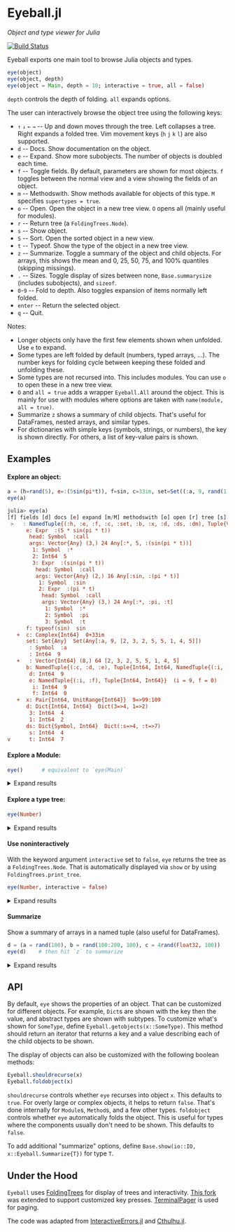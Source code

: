 # Eyeball.jl
*Object and type viewer for Julia*

[![Build Status](https://github.com/tshort/Eyeball.jl/workflows/CI/badge.svg)](https://github.com/tshort/Eyeball.jl/actions)

Eyeball exports one main tool to browse Julia objects and types.


```julia
eye(object)
eye(object, depth)
eye(object = Main, depth = 10; interactive = true, all = false)
```

`depth` controls the depth of folding. `all` expands options.

The user can interactively browse the object tree using the following keys:

* `↑` `↓` `←` `→` -- Up and down moves through the tree. Left collapses a tree. Right expands a folded tree. Vim movement keys (`h` `j` `k` `l`) are also supported.
* `d` -- Docs. Show documentation on the object.
* `e` -- Expand. Show more subobjects. The number of objects is doubled each time.
* `f` -- Toggle fields. By default, parameters are shown for most objects.
  `f` toggles between the normal view and a view showing the fields of an object.
* `m` -- Methodswith. Show methods available for objects of this type. `M` specifies `supertypes = true`.
* `o` -- Open. Open the object in a new tree view. `O` opens all (mainly useful for modules).
* `r` -- Return tree (a `FoldingTrees.Node`). 
* `s` -- Show object.
* `S` -- Sort. Open the sorted object in a new view.
* `t` -- Typeof. Show the type of the object in a new tree view.
* `z` -- Summarize. Toggle a summary of the object and child objects. 
  For arrays, this shows the mean and 0, 25, 50, 75, and 100% quantiles (skipping missings).
* `.` -- Sizes. Toggle display of sizes between none, `Base.summarysize` (includes subobjects), and `sizeof`.
* `0`-`9` -- Fold to depth. Also toggles expansion of items normally left folded.
* `enter` -- Return the selected object.
* `q` -- Quit.

Notes:

* Longer objects only have the first few elements shown when unfolded. Use `e` to expand.
* Some types are left folded by default (numbers, typed arrays, ...).
  The number keys for folding cycle between keeping these folded and unfolding these.
* Some types are not recursed into. This includes modules. You can use `o` to open these in a new tree view.
* `O` and `all = true` adds a wrapper `Eyeball.All` around the object.
  This is mainly for use with modules where options are taken with `name(module, all = true)`.
* Summarize `z` shows a summary of child objects. That's useful for DataFrames, nested arrays, and similar types.
* For dictionaries with simple keys (symbols, strings, or numbers), the key is shown directly.
  For others, a list of key-value pairs is shown.

## Examples

#### Explore an object:

```julia
a = (h=rand(5), e=:(5sin(pi*t)), f=sin, c=33im, set=Set((:a, 9, rand(1:5, 8))), b=(c=1,d=9,e=(i=9,f=0)), x=9 => 99:109, d=Dict(1=>2, 3=>4), ds=Dict(:s=>4,:t=>7), dm=Dict(1=>9, "x"=>8))
eye(a)
```
```jl
julia> eye(a)
[f] fields [d] docs [e] expand [m/M] methodswith [o] open [r] tree [s] show [t] typeof [z] summarize [q] quit
 >   : NamedTuple{(:h, :e, :f, :c, :set, :b, :x, :d, :ds, :dm), Tuple{Vector{Float64}, Expr, typeof(sin), Complex{Int64}   +  h: Vector{Float64} (5,) 40 [0.589398, 0.761107, 0.963494, 0.835393, 0.488657]
      e: Expr  :(5 * sin(pi * t))
       head: Symbol  :call
       args: Vector{Any} (3,) 24 Any[:*, 5, :(sin(pi * t))]
        1: Symbol  :*
        2: Int64  5
        3: Expr  :(sin(pi * t))
         head: Symbol  :call
         args: Vector{Any} (2,) 16 Any[:sin, :(pi * t)]
          1: Symbol  :sin
          2: Expr  :(pi * t)
           head: Symbol  :call
           args: Vector{Any} (3,) 24 Any[:*, :pi, :t]
            1: Symbol  :*
            2: Symbol  :pi
            3: Symbol  :t
      f: typeof(sin)  sin
   +  c: Complex{Int64}  0+33im
      set: Set{Any}  Set(Any[:a, 9, [2, 3, 2, 5, 5, 1, 4, 5]])
       : Symbol  :a
       : Int64  9
   +   : Vector{Int64} (8,) 64 [2, 3, 2, 5, 5, 1, 4, 5]
      b: NamedTuple{(:c, :d, :e), Tuple{Int64, Int64, NamedTuple{(:i, :f), Tuple{Int64, Int64}}}}  (c = 1, d = 9, e = (i       c: Int64  1
       d: Int64  9
       e: NamedTuple{(:i, :f), Tuple{Int64, Int64}}  (i = 9, f = 0)
        i: Int64  9
        f: Int64  0
   +  x: Pair{Int64, UnitRange{Int64}}  9=>99:109
      d: Dict{Int64, Int64}  Dict(3=>4, 1=>2)
       3: Int64  4
       1: Int64  2
      ds: Dict{Symbol, Int64}  Dict(:s=>4, :t=>7)
       s: Int64  4
v      t: Int64  7
```

#### Explore a Module:


```julia
eye()      # equivalent to `eye(Main)`
```
<details>
  <summary>Expand results</summary>

```jl
julia> eye()
[f] fields [d] docs [e] expand [m/M] methodswith [o] open [r] tree [s] show [t] typeof [z] summarize [q] quit
 >   : Module  Main
      Base: Module  Base
      Core: Module  Core
      InteractiveUtils: Module  InteractiveUtils
      Main: Module  Main
      a: NamedTuple{(:h, :e, :f, :c, :set, :b, :x, :d, :ds, :dm), Tuple{Vector{Float64}, Expr, typeof(sin), Complex{Int6   +   h: Vector{Float64} (5,) 40 [0.589398, 0.761107, 0.963494, 0.835393, 0.488657]
       e: Expr  :(5 * sin(pi * t))
        head: Symbol  :call
        args: Vector{Any} (3,) 24 Any[:*, 5, :(sin(pi * t))]
         1: Symbol  :*
         2: Int64  5
         3: Expr  :(sin(pi * t))
          head: Symbol  :call
          args: Vector{Any} (2,) 16 Any[:sin, :(pi * t)]
           1: Symbol  :sin
           2: Expr  :(pi * t)
            head: Symbol  :call
            args: Vector{Any} (3,) 24 Any[:*, :pi, :t]
             1: Symbol  :*
             2: Symbol  :pi
             3: Symbol  :t
       f: typeof(sin)  sin
   +   c: Complex{Int64}  0+33im
       set: Set{Any}  Set(Any[:a, 9, [2, 3, 2, 5, 5, 1, 4, 5]])
        : Symbol  :a
        : Int64  9
   +    : Vector{Int64} (8,) 64 [2, 3, 2, 5, 5, 1, 4, 5]
       b: NamedTuple{(:c, :d, :e), Tuple{Int64, Int64, NamedTuple{(:i, :f), Tuple{Int64, Int64}}}}  (c = 1, d = 9, e = (        c: Int64  1
        d: Int64  9
        e: NamedTuple{(:i, :f), Tuple{Int64, Int64}}  (i = 9, f = 0)
         i: Int64  9
         f: Int64  0
   +   x: Pair{Int64, UnitRange{Int64}}  9=>99:109
v      d: Dict{Int64, Int64}  Dict(3=>4, 1=>2)
```

</details>

#### Explore a type tree:

```julia
eye(Number)
```
<details>
  <summary>Expand results</summary>
  
```jl
julia> eye(Number)
[f] fields [d] docs [e] expand [m/M] methodswith [o] open [r] tree [s] show [t] typeof [z] summarize [q] quit
>   : DataType  Number
   +  : UnionAll  Complex
      : DataType  Real
       : DataType  AbstractFloat
   +    : DataType  BigFloat
        : DataType  Float16
        : DataType  Float32
        : DataType  Float64
       : DataType  AbstractIrrational
   +    : UnionAll  Irrational
       : DataType  Integer
        : DataType  Bool
        : DataType  Signed
   +     : DataType  BigInt
         : DataType  Int128
         : DataType  Int16
         : DataType  Int32
         : DataType  Int64
         : DataType  Int8
        : DataType  Unsigned
         : DataType  UInt128
         : DataType  UInt16
         : DataType  UInt32
         : DataType  UInt64
         : DataType  UInt8
   +   : UnionAll  Rational
```

</details>

#### Use noninteractively
With the keyword argument `interactive` set to `false`, `eye` returns the tree as a `FoldingTrees.Node`.
That is automatically displayed via `show` or by using `FoldingTrees.print_tree`.

```julia
eye(Number, interactive = false)
```
<details>
  <summary>Expand results</summary>
  
```jl
julia> eye(Number, interactive = false)
  DataType
├─ + : UnionAll Complex
└─   : DataType Real
   ├─   : DataType AbstractFloat
   │  ├─ + : DataType BigFloat
   │  ├─   : DataType Float16
   │  ├─   : DataType Float32
   │  └─   : DataType Float64
   ├─   : DataType AbstractIrrational
   │  └─ + : UnionAll Irrational
   ├─   : DataType Integer
   │  ├─   : DataType Bool
   │  ├─   : DataType Signed
   │  │  ├─ + : DataType BigInt
   │  │  ├─   : DataType Int128
   │  │  ├─   : DataType Int16
   │  │  ├─   : DataType Int32
   │  │  ├─   : DataType Int64
   │  │  └─   : DataType Int8
   │  └─   : DataType Unsigned
   │     ├─   : DataType UInt128
   │     ├─   : DataType UInt16
   │     ├─   : DataType UInt32
   │     ├─   : DataType UInt64
   │     └─   : DataType UInt8
   └─ + : UnionAll Rational
```

</details>

#### Summarize
Show a summary of arrays in a named tuple (also useful for DataFrames).

```julia
d = (a = rand(100), b = rand(100:200, 100), c = 4rand(Float32, 100))
eye(d)    # then hit `z` to summarize
```
<details>
  <summary>Expand results</summary>
  
```jl
julia> eye(d)
[f] fields [d] docs [e] expand [m/M] methodswith [o] open [r] tree [s] show [t] typeof [z] summarize [q] quit
 >   : NamedTuple{(:a, :b, :c), Tuple{Vector{Float64}, Vector{Int64}, Vector{Float32}}}  (a = [0.721857, 0.174408, 0.897
 >      +  a: Vector{Float64} (100,) 800 x̄=0.535717, q=[0.0372074, 0.305533, 0.556568, 0.770658, 0.979569]
 >      +  b: Vector{Int64} (100,) 800 x̄=145.5, q=[100.0, 117.0, 145.5, 170.0, 200.0]
 >      +  c: Vector{Float32} (100,) 400 x̄=1.90419, q=[0.0898504, 1.09705, 1.9039, 2.68442, 3.93898]
```

</details>



## API

By default, `eye` shows the properties of an object.
That can be customized for different objects.
For example, `Dict`s are shown with the key then the value, and abstract types are shown with subtypes.
To customize what's shown for `SomeType`, define `Eyeball.getobjects(x::SomeType)`.
This method should return an iterator that returns a key and a value describing each of the child objects to be shown.

The display of objects can also be customized with the following boolean methods:

```julia
Eyeball.shouldrecurse(x)   
Eyeball.foldobject(x)   
```

`shouldrecurse` controls whether `eye` recurses into object `x`.
This defaults to `true`.
For overly large or complex objects, it helps to return `false`.
That's done internally for `Module`s, `Method`s, and a few other types.
`foldobject` controls whether `eye` automatically folds the object.
This is useful for types where the components usually don't need to be shown.
This defaults to `false`.

To add additional "summarize" options, define `Base.show(io::IO, x::Eyeball.Summarize{T})` for type `T`.


## Under the Hood

`Eyeball` uses [FoldingTrees](https://github.com/JuliaCollections/FoldingTrees.jl) for display of trees and interactivity.
[This fork](https://github.com/MichaelHatherly/InteractiveErrors.jl/tree/master/src/vendor/FoldingTrees)
was extended to support customized key presses.
[TerminalPager](https://github.com/ronisbr/TerminalPager.jl) is used for paging.

The code was adapted from [InteractiveErrors.jl](https://github.com/MichaelHatherly/InteractiveErrors.jl)
 and [Cthulhu.jl](https://github.com/JuliaDebug/Cthulhu.jl).
